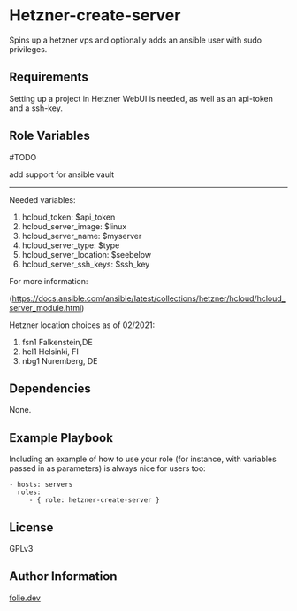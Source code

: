 Hetzner-create-server
=========

Spins up a hetzner vps and optionally adds an ansible user with sudo privileges.

Requirements
------------

Setting up a project in Hetzner WebUI is needed, as well as an api-token and a ssh-key.

Role Variables
--------------

#TODO
 
add support for ansible vault 

--------------

Needed variables:

1. hcloud_token: $api_token
2. hcloud_server_image: $linux
3. hcloud_server_name: $myserver
4. hcloud_server_type: $type
5. hcloud_server_location: $seebelow
6. hcloud_server_ssh_keys: $ssh_key

For more information:

(https://docs.ansible.com/ansible/latest/collections/hetzner/hcloud/hcloud_server_module.html)

Hetzner location choices as of 02/2021:

1. fsn1 Falkenstein,DE
2. hel1 Helsinki, FI
3. nbg1 Nuremberg, DE

Dependencies
------------

None.

Example Playbook
----------------

Including an example of how to use your role (for instance, with variables passed in as parameters) is always nice for users too:

    - hosts: servers
      roles:
         - { role: hetzner-create-server }

License
-------

GPLv3

Author Information
------------------

[folie.dev](https://folie.dev)
